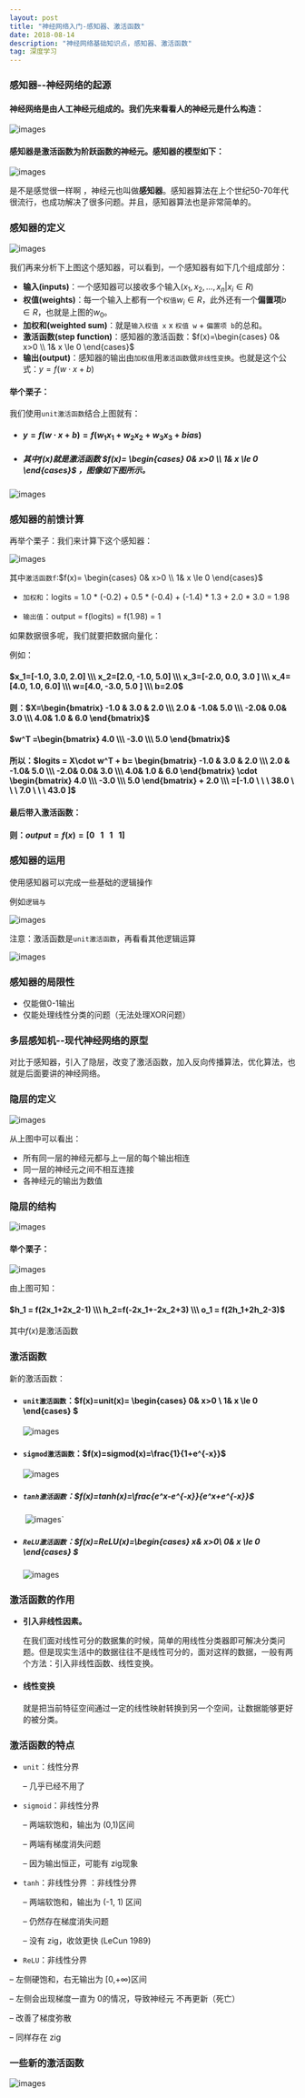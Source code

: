 ```yaml
---
layout: post
title: "神经网络入门-感知器、激活函数"
date: 2018-08-14
description: "神经网络基础知识点，感知器、激活函数"
tag: 深度学习
---
```




### 感知器--神经网络的起源

#### 神经网络是由人工神经元组成的。我们先来看看人的神经元是什么构造：

![images](/images/dl/47.png)



#### 感知器是激活函数为阶跃函数的神经元。感知器的模型如下：

![images](/images/dl/48.png)

是不是感觉很一样啊 ，神经元也叫做**感知器**。感知器算法在上个世纪50-70年代很流行，也成功解决了很多问题。并且，感知器算法也是非常简单的。 

### 感知器的定义

![images](/images/dl/48.png)

我们再来分析下上图这个感知器，可以看到，一个感知器有如下几个组成部分：

- **输入(inputs)**：一个感知器可以接收多个输入$(x_1,x_2,...,x_n \vert  x_i \in R)$
- **权值(weights)**：每一个输入上都有一个`权值`$w_i \in R$，此外还有一个**偏置项**$b \in R$，也就是上图的$w_0$。
- **加权和(weighted sum)**：就是`输入权值 x`    x    `权值 w`    +   `偏置项 b`的总和。
- **激活函数(step function)**：感知器的激活函数：$f(x)=\begin{cases} 0&  x>0 \\ 1& x  \le 0 \end{cases}$
- **输出(output)**：感知器的输出由`加权值`用`激活函数`做`非线性变换`。也就是这个公式：$y=f(w\cdot x +b )$

#### 举个栗子：

我们使用`unit激活函数`结合上图就有：

- #### $y=f(w\cdot x +b )=f(w_1x_1+w_2x_2+w_3x_3+bias)$

- ##### 其中$f(x)$就是激活函数 $f(x)=  \begin{cases} 0&  x>0 \\ 1& x  \le 0 \end{cases}$ ，图像如下图所示。

![images](/images/dl/49.png)

### 感知器的前馈计算

再举个栗子：我们来计算下这个感知器：

![images](/images/dl/53.png)

其中`激活函数f`:$f(x)=  \begin{cases} 0&  x>0 \\ 1& x  \le 0 \end{cases}$

- `加权和`：logits  =  1.0 \* (-0.2) + 0.5 \* (-0.4) + (-1.4) \* 1.3 + 2.0 \* 3.0  =  1.98

- `输出值`：output = f(logits) = f(1.98) = 1

如果数据很多呢，我们就要把数据向量化：

例如：

#### $x_1=[-1.0, 3.0, 2.0] \\\ x_2=[2.0, -1.0, 5.0] \\\ x_3=[-2.0, 0.0, 3.0 ] \\\ x_4=[4.0, 1.0, 6.0] \\\ w=[4.0, -3.0, 5.0 ] \\\ b=2.0$

#### 则：$X=\begin{bmatrix}  -1.0 & 3.0 & 2.0 \\\ 2.0 & -1.0& 5.0 \\\ -2.0& 0.0& 3.0 \\\ 4.0& 1.0 & 6.0  \end{bmatrix}$

#### $w^T =\begin{bmatrix} 4.0 \\\ -3.0 \\\ 5.0 \end{bmatrix}$

#### 所以：$logits =  X\cdot w^T + b= \begin{bmatrix}  -1.0 & 3.0 & 2.0 \\\ 2.0 & -1.0& 5.0 \\\ -2.0& 0.0& 3.0 \\\ 4.0& 1.0 & 6.0  \end{bmatrix} \cdot \begin{bmatrix} 4.0 \\\ -3.0 \\\ 5.0 \end{bmatrix} + 2.0 \\\ =[-1.0 \ \ \  38.0 \ \ \ 7.0 \ \ \ 43.0 ]$

#### 最后带入激活函数：

#### 则：$output = f(x)=[0\ \ \ 1 \ \ \ 1 \ \ \ 1 ]$



### 感知器的运用

使用感知器可以完成一些基础的逻辑操作

例如`逻辑与`

![images](/images/dl/54.png)



注意：激活函数是`unit激活函数`，再看看其他逻辑运算

![images](/images/dl/55.png)



### 感知器的局限性

- 仅能做0-1输出
- 仅能处理线性分类的问题（无法处理XOR问题）



### 多层感知机--现代神经网络的原型

对比于感知器，引入了隐层，改变了激活函数，加入反向传播算法，优化算法，也就是后面要讲的神经网络。



### 隐层的定义

![images](/images/dl/56.png)

从上图中可以看出：

- 所有同一层的神经元都与上一层的每个输出相连
- 同一层的神经元之间不相互连接
- 各神经元的输出为数值



### 隐层的结构

![images](/images/dl/57.png)



#### 举个栗子：

![images](/images/dl/58.png)

由上图可知：

#### $h_1 = f(2x_1+2x_2-1) \\\ h_2=f(-2x_1+-2x_2+3) \\\ o_1 = f(2h_1+2h_2-3)$

其中$f(x)$是激活函数



### 激活函数

新的激活函数：

- #### **`unit激活函数`**：$f(x)=unit(x)=  \begin{cases} 0&  x>0 \\ 1& x  \le 0 \end{cases} $

  ![images](/images/dl/49.png)

- #### **`sigmod激活函数`**：$f(x)=sigmod(x)=\frac{1}{1+e^{-x}}$

  ![images](/images/dl/50.png)

- ##### **`tanh激活函数`**：$f(x)=tanh(x)=\frac{e^x-e^{-x}}{e^x+e^{-x}}$

  ​							    ![images](/images/dl/51.png)`

- ##### `ReLU激活函数`：$f(x)=ReLU(x)=\begin{cases} x& x>0\\ 0& x \le 0 \end{cases} $

  ![images](/images/dl/52.png)



### 激活函数的作用

- **引入非线性因素。** 

  在我们面对线性可分的数据集的时候，简单的用线性分类器即可解决分类问题。但是现实生活中的数据往往不是线性可分的，面对这样的数据，一般有两个方法：引入非线性函数、线性变换。 

- #### 线性变换

  就是把当前特征空间通过一定的线性映射转换到另一个空间，让数据能够更好的被分类。 



### 激活函数的特点

- `unit`：线性分界

  – 几乎已经不用了

- `sigmoid`：非线性分界

  – 两端软饱和，输出为 (0,1)区间

  – 两端有梯度消失问题

  – 因为输出恒正，可能有 zig现象

- `tanh`：非线性分界 ：非线性分界

  – 两端软饱和，输出为 (-1, 1) 区间

  – 仍然存在梯度消失问题

  – 没有 zig，收敛更快 (LeCun 1989)

-  `ReLU`：非线性分界

  – 左侧硬饱和，右无输出为 [0,+∞)区间

  – 左侧会出现梯度一直为 0的情况，导致神经元 不再更新（死亡）

  – 改善了梯度弥散

  – 同样存在 zig

  

### 一些新的激活函数

![images](/images/dl/59.png)